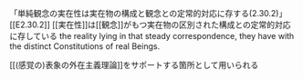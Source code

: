「単純観念の実在性は実在物の構成と観念との定常的対応に存する(2.30.2)」
 [[E2.30.2]]
 [[実在性]]は[[観念]]がもつ実在物の区別された構成との定常的対応に存している
 	the reality lying in that steady correspondence, they have with the distinct Constitutions of real Beings.

 [[(感覚の)表象の外在主義理論]]をサポートする箇所として用いられる

